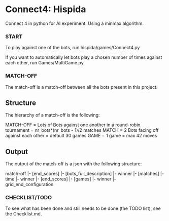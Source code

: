 # Connect4: Hispida
Connect 4 in python for AI experiment. Using a minmax algorithm.

### START
To play against one of the bots, run hispida/games/Connect4.py

If you want to automatically let bots play a chosen number of times against each other,
run Games/MultiGame.py

### MATCH-OFF
The match-off is a match-off between all the bots present in this project.

## Structure
The hierarchy of a match-off is the following:

MATCH-OFF   = Lots of Bots against one another in a round-robin tournament
            = nr_bots*(nr_bots - 1)/2 matches
MATCH       = 2 Bots facing off against each other
            = default 30 games
GAME        = 1 game
            = max 42 moves

## Output
The output of the match-off is a json with the following structure:

match-off
|- [end_scores]
|- [bots_full_description]
|- winner
|- [matches]
	|- time
	|- winner
	|- [end_scores]
	|- [games]
		|- winner
		|- grid_end_configuration

### CHECKLIST/TODO
To see what has been done and still needs to be done (the TODO list), see the Checklist.md.
